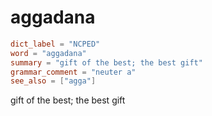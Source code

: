 # aggadana

``` toml
dict_label = "NCPED"
word = "aggadana"
summary = "gift of the best; the best gift"
grammar_comment = "neuter a"
see_also = ["agga"]
```

gift of the best; the best gift

